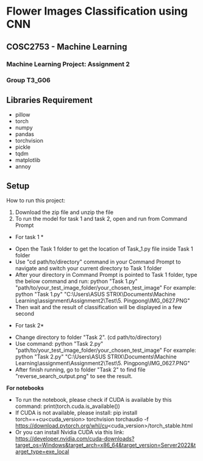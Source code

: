 # Flower Images Classification using CNN

## COSC2753 - Machine Learning
### Machine Learning Project: Assignment 2
### Group T3_G06

## Libraries Requirement
- pillow
- torch
- numpy
- pandas
- torchvision
- pickle
- tqdm
- matplotlib
- annoy

## Setup
How to run this project: 

1. Download the zip file and unzip the file
2. To run the model for task 1 and task 2, open and run from Command Prompt

* For task 1 *
- Open the Task 1 folder to get the location of Task_1.py file inside Task 1 folder
- Use "cd path/to/directory" command in your Command Prompt to navigate and switch your current directory to Task 1 folder
- After your directory in Command Prompt is pointed to Task 1 folder, type the below command and run:
	python "Task 1.py" "path/to/your_test_image_folder/your_chosen_test_image"
For example: python "Task 1.py" "C:\Users\ASUS STRIX\Documents\Machine Learning\assignment\Assignment2\Test\5. Pingpong\IMG_0627.PNG"
- Then wait and the result of classification will be displayed in a few second

* For task 2*
- Change directory to folder "Task 2". (cd path/to/directory)
- Use command: 
	python "Task 2.py" "path/to/your_test_image_folder/your_chosen_test_image"
For example: python "Task 2.py" "C:\Users\ASUS STRIX\Documents\Machine Learning\assignment\Assignment2\Test\5. Pingpong\IMG_0627.PNG"
- After finish running, go to folder "Task 2" to find file "reverse_search_output.png" to see the result.

**For notebooks**
- To run the notebook, please check if CUDA is available by this command:
	print(torch.cuda.is_available())
- If CUDA is not available, please install:
	pip install torch==<version>+cu<cuda_version> torchvision torchaudio -f https://download.pytorch.org/whl/cu<cuda_version>/torch_stable.html
- Or you can install Nvidia CUDA via this link:
https://developer.nvidia.com/cuda-downloads?target_os=Windows&target_arch=x86_64&target_version=Server2022&target_type=exe_local
